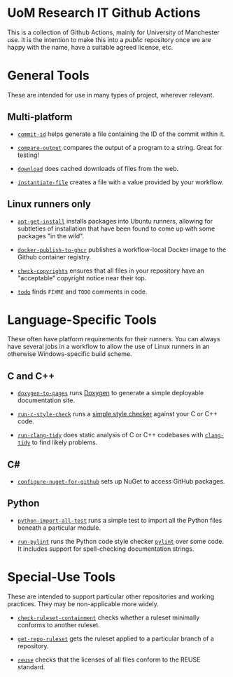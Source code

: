 # UoM Research IT Github Actions
This is a collection of Github Actions, mainly for University of Manchester use. It is the intention to make this into a _public_ repository once we are happy with the name, have a suitable agreed license, etc.

# General Tools

These are intended for use in many types of project, wherever relevant.

## Multi-platform

* [`commit-id`](commit-id) helps generate a file containing the ID of the commit within it. 

* [`compare-output`](compare-output) compares the output of a program to a string. Great for testing!

* [`download`](download) does cached downloads of files from the web.

* [`instantiate-file`](instantiate-file) creates a file with a value provided by your workflow.

## Linux runners only

* [`apt-get-install`](apt-get-install) installs packages into Ubuntu runners, allowing for subtleties of installation that have been found to come up with some packages "in the wild".

* [`docker-publish-to-ghcr`](docker-publish-to-ghcr) publishes a workflow-local Docker image to the Github container registry.

* [`check-copyrights`](check-copyrights) ensures that all files in your repository have an "acceptable" copyright notice near their top.

* [`todo`](todo) finds `FIXME` and `TODO` comments in code.

# Language-Specific Tools

These often have platform requirements for their runners. You can always have several jobs in a workflow to allow the use of Linux runners in an otherwise Windows-specific build scheme.

## C and C++

* [`doxygen-to-pages`](doxygen-to-pages) runs [Doxygen](https://doxygen.nl/) to generate a simple deployable documentation site.

* [`run-c-style-check`](run-c-style-check) runs a [simple style checker](https://github.com/verateam/vera) against your C or C++ code.

* [`run-clang-tidy`](run-clang-tidy) does static analysis of C or C++ codebases with [`clang-tidy`](https://clang.llvm.org/extra/clang-tidy/) to find likely problems.

## C#

* [`configure-nuget-for-github`](configure-nuget-for-github) sets up NuGet to access GitHub packages.

## Python

* [`python-import-all-test`](python-import-all-test) runs a simple test to import all the Python files beneath a particular module.

* [`run-pylint`](run-pylint) runs the Python code style checker [`pylint`](https://github.com/pylint-dev/pylint) over some code. It includes support for spell-checking documentation strings.

# Special-Use Tools

These are intended to support particular other repositories and working practices. They may be non-applicable more widely.

* [`check-ruleset-containment`](check-ruleset-containment) checks whether a ruleset minimally conforms to another ruleset.

* [`get-repo-ruleset`](get-repo-ruleset) gets the ruleset applied to a particular branch of a repository.

* [`reuse`](reuse) checks that the licenses of all files conform to the REUSE standard.
